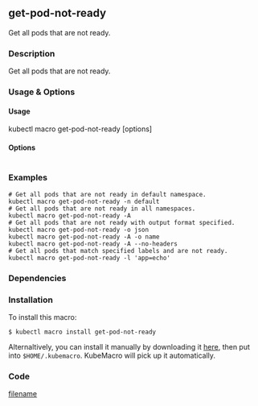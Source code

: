 ## get-pod-not-ready

Get all pods that are not ready.

<!-- tabs:start -->

### **Description**


Get all pods that are not ready.



### **Usage & Options**

#### Usage

kubectl macro get-pod-not-ready [options]

#### Options

```

```

### **Examples**

```shell
# Get all pods that are not ready in default namespace.
kubectl macro get-pod-not-ready -n default
# Get all pods that are not ready in all namespaces.
kubectl macro get-pod-not-ready -A
# Get all pods that are not ready with output format specified.
kubectl macro get-pod-not-ready -o json
kubectl macro get-pod-not-ready -A -o name
kubectl macro get-pod-not-ready -A --no-headers
# Get all pods that match specified labels and are not ready.
kubectl macro get-pod-not-ready -l 'app=echo'

```

### **Dependencies**


### **Installation**

To install this macro:
```shell
$ kubectl macro install get-pod-not-ready
```

Alternaltively, you can install it manually by downloading it [here](../bin/get-pod-not-ready.sh), then put into `$HOME/.kubemacro`. KubeMacro will pick up it automatically.

### **Code**

[filename](../bin/get-pod-not-ready.sh ':include :type=code shell')

<!-- tabs:end -->
